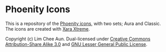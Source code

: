 Phoenity Icons
==============

This is a repository of the [Phoenity icons](http://phoenity.com/), with two sets; Aura and Classic. The icons are created with [Xara Xtreme](http://xara.com/us/products/xtreme/).

Copyright (c) Lim Chee Aun. Dual-licensed under [Creative Commons Attribution-Share Alike 3.0](http://creativecommons.org/licenses/by-sa/3.0/) and [GNU Lesser General Public License](http://www.gnu.org/licenses/lgpl.html).